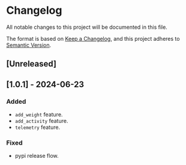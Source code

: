# Changelog
All notable changes to this project will be documented in this file.

The format is based on [Keep a Changelog](https://keepachangelog.com/en/1.0.0/), and this project adheres to [Semantic Version](https://semver.org/spec/v2.0.0.html).

## [Unreleased]

## [1.0.1] - 2024-06-23
### Added
- `add_weight` feature.
- `add_activity` feature.
- `telemetry` feature.
### Fixed
- pypi release flow.